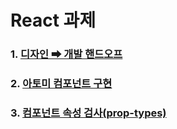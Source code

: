 # React 과제

### 1. [디자인 ➡ 개발 핸드오프](https://github.com/kwonboryong/react-homework/tree/main/02-design-handoff)
### 2. [아토미 컴포넌트 구현](https://github.com/kwonboryong/react-homework/tree/main/06-react-component/my-react)
### 3. [컴포넌트 속성 검사(prop-types)](https://github.com/kwonboryong/react-homework/tree/main/12-component-prop-types)



<br/><br/>
